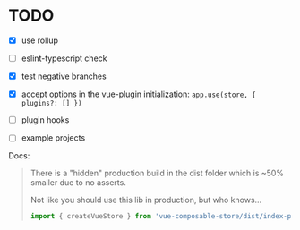 # TODO

* [x] use rollup
* [ ] eslint-typescript check
* [x] test negative branches
* [x] accept options in the vue-plugin initialization: `app.use(store, { plugins?: [] })`
* [ ] plugin hooks
* [ ] example projects



Docs:

> There is a "hidden" production build in the dist folder which is ~50% smaller due to no asserts.
>
> Not like you should use this lib in production, but who knows...
>
> ```js
> import { createVueStore } from 'vue-composable-store/dist/index-prod-es.js';
> ```

